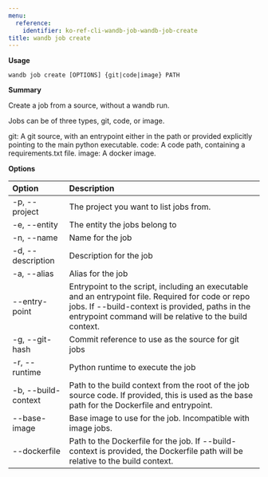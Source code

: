 ```yaml
---
menu:
  reference:
    identifier: ko-ref-cli-wandb-job-wandb-job-create
title: wandb job create
---
```


**Usage**

`wandb job create [OPTIONS] {git|code|image} PATH`

**Summary**

Create a job from a source, without a wandb run.

Jobs can be of three types, git, code, or image.

git: A git source, with an entrypoint either in the path or provided
explicitly pointing to the main python executable. code: A code path,
containing a requirements.txt file. image: A docker image.


**Options**

| **Option** | **Description** |
| :--- | :--- |
| -p, --project | The project you want to list jobs from. |
| -e, --entity | The entity the jobs belong to |
| -n, --name | Name for the job |
| -d, --description | Description for the job |
| -a, --alias | Alias for the job |
| --entry-point | Entrypoint to the script, including an executable   and an entrypoint file. Required for code or repo jobs. If --build-context is provided, paths in the   entrypoint command will be relative to the build context. |
| -g, --git-hash | Commit reference to use as the source for git jobs |
| -r, --runtime | Python runtime to execute the job |
| -b, --build-context | Path to the build context from the root of the job   source code. If provided, this is used as the base path for the Dockerfile and entrypoint. |
| --base-image | Base image to use for the job. Incompatible with   image jobs. |
| --dockerfile | Path to the Dockerfile for the job. If --build-   context is provided, the Dockerfile path will be relative to the build context. |